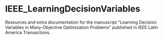 # IEEE_LearningDecisionVariables
Resources and extra documentation for the manuscript "Learning Decision Variables in Many-Objective Optimization Problems" published in IEEE Latin America Transactions.
